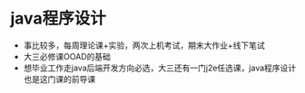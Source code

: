 # java程序设计

- 事比较多，每周理论课+实验，两次上机考试，期末大作业+线下笔试
- 大三必修课OOAD的基础
- 想毕业工作走java后端开发方向必选，大三还有一门j2e任选课，java程序设计也是这门课的前导课
